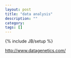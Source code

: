 ```yaml
---
layout: post
title: "data analysis"
description: ""
category: 
tags: []
---
```

{% include JB/setup %}

http://www.datagenetics.com/

